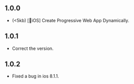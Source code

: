 ## 1.0.0
* (<5kb) [📱iOS] Create Progressive Web App Dynamically.

## 1.0.1
* Correct the version.

## 1.0.2
* Fixed a bug in ios 8.1.1.

